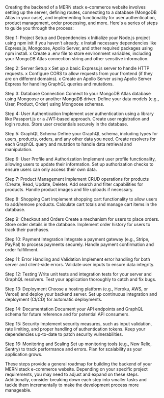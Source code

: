 Creating the backend of a MERN stack e-commerce website involves setting up the server, defining routes, connecting to a database (MongoDB Atlas in your case), and implementing functionality for user authentication, product management, order processing, and more. Here's a series of steps to guide you through the process:

  Step 1: Project Setup and Dependencies
  x Initialize your Node.js project using npm init if you haven't already.
  x Install necessary dependencies like Express.js, Mongoose, Apollo Server, and other required packages using npm install.
  x Create a .env file to store environment variables, including your MongoDB Atlas connection string and other sensitive information.

  Step 2: Server Setup
  x  Set up a basic Express.js server to handle HTTP requests.
  x  Configure CORS to allow requests from your frontend (if they are on different domains).
  x  Create an Apollo Server using Apollo Server Express for handling GraphQL queries and mutations.

  Step 3: Database Connection
    Connect to your MongoDB Atlas database using Mongoose or another MongoDB driver.
    Define your data models (e.g., User, Product, Order) using Mongoose schemas.

  Step 4: User Authentication
    Implement user authentication using a library like Passport.js or a JWT-based approach.
    Create user registration and login routes.
    Store user credentials securely in the database.

  Step 5: GraphQL Schema
    Define your GraphQL schema, including types for users, products, orders, and any other data you need.
    Create resolvers for each GraphQL query and mutation to handle data retrieval and manipulation.

  Step 6: User Profile and Authorization
    Implement user profile functionality, allowing users to update their information.
    Set up authorization checks to ensure users can only access their own data.

  Step 7: Product Management
    Implement CRUD operations for products (Create, Read, Update, Delete).
    Add search and filter capabilities for products.
    Handle product images and file uploads if necessary.

  Step 8: Shopping Cart
    Implement shopping cart functionality to allow users to add/remove products.
    Calculate cart totals and manage cart items in the database.

  Step 9: Checkout and Orders
    Create a mechanism for users to place orders.
    Store order details in the database.
    Implement order history for users to track their purchases.

  Step 10: Payment Integration
    Integrate a payment gateway (e.g., Stripe, PayPal) to process payments securely.
    Handle payment confirmation and order fulfillment.

  Step 11: Error Handling and Validation
    Implement error handling for both server and client-side errors.
    Validate user inputs to ensure data integrity.

  Step 12: Testing
    Write unit tests and integration tests for your server and GraphQL resolvers.
    Test your application thoroughly to catch and fix bugs.

  Step 13: Deployment
    Choose a hosting platform (e.g., Heroku, AWS, or Vercel) and deploy your backend server.
    Set up continuous integration and deployment (CI/CD) for automatic deployments.

  Step 14: Documentation
    Document your API endpoints and GraphQL schema for future reference and for potential API consumers.

  Step 15: Security
    Implement security measures, such as input validation, rate limiting, and proper handling of authentication tokens.
    Keep your dependencies up-to-date to patch security vulnerabilities.

  Step 16: Monitoring and Scaling
    Set up monitoring tools (e.g., New Relic, Sentry) to track performance and errors.
    Plan for scalability as your application grows.

These steps provide a general roadmap for building the backend of your MERN stack e-commerce website. Depending on your specific project requirements, you may need to adjust and expand on these steps. Additionally, consider breaking down each step into smaller tasks and tackle them incrementally to make the development process more manageable.